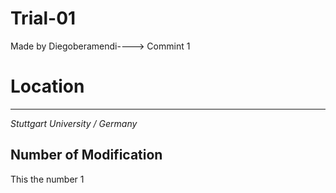 # Trial-01
Made by Diegoberamendi----> Commint 1 
# Location
***
*Stuttgart University / Germany*
## Number of Modification
This the number 1 
